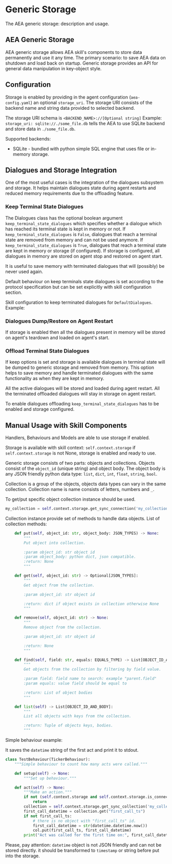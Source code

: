 # Generic Storage

The AEA generic storage: description and usage.

## AEA Generic Storage

AEA generic storage allows AEA skill's components to store data permanently and use it any time.
The primary scenario: to save AEA data on shutdown and load back on startup.
Generic storage provides an API for general data manipulation in key-object style.

## Configuration

Storage is enabled by providing in the agent configuration (`aea-config.yaml`) an optional `storage_uri`. The storage URI consists of the backend name and string data provided to selected backend.

The storage URI schema is `<BACKEND_NAME>://[Optional string]`
Example: `storage_uri: sqlite://./some_file.db` tells the AEA to use SQLite backend and store data in `./some_file.db`.

Supported backends:

- SQLite - bundled with python simple SQL engine that uses file or in-memory storage.

## Dialogues and Storage Integration

One of the most useful cases is the integration of the dialogues subsystem and storage. It helps maintain dialogues state during agent restarts and reduced memory requirements due to the offloading feature.

### Keep Terminal State Dialogues

The Dialogues class has the optional boolean argument `keep_terminal_state_dialogues`
which specifies whether a dialogue which has reached its terminal state is kept in memory or not. If `keep_terminal_state_dialogues` is `False`, dialogues that reach a terminal state are removed from memory and can not be used anymore. If `keep_terminal_state_dialogues` is `True`, dialogues that reach a terminal state are kept in memory or storage (if configured). If storage is configured, all dialogues in memory are stored on agent stop and restored on agent start.

It is useful to save memory with terminated dialogues that will (possibly) be never used again.

Default behaviour on keep terminals state dialogues is set according to the protocol specification but can be set explicitly with skill configuration section.

Skill configuration to keep terminated dialogues for `DefaultDialogues`.
Example:

### Dialogues Dump/Restore on Agent Restart

If storage is enabled then all the dialogues present in memory will be stored on agent's teardown and loaded on agent's start.

### Offload Terminal State Dialogues

If keep options is set and storage is available dialogues in terminal state will be dumped to generic storage and removed from memory. This option helps to save memory and handle terminated dialogues with the same functionality as when they are kept in memory.

All the active dialogues will be stored and loaded during agent restart. All the terminated offloaded dialogues will stay in storage on agent restart.

To enable dialogues offloading `keep_terminal_state_dialogues` has to be enabled and storage configured.

## Manual Usage with Skill Components

Handlers, Behaviours and Models are able to use storage if enabled.

Storage is available with skill context: `self.context.storage`
if `self.context.storage` is not None, storage is enabled and ready to use.

Generic storage consists of two parts: objects and collections.
Objects consist of the `object_id` (unique string) and object body. The object body is any JSON friendly python data type: `list`, `dict`, `int`, `float`, `string`, `bool`.

Collection is a group of the objects, objects data types can vary in the same collection.
Collection name is name consists of letters, numbers and `_`.

To get/put specific object collection instance should be used.

``` python
my_collection = self.context.storage.get_sync_connection('my_collection')
```

Collection instance provide set of methods to handle data objects.
List of collection methods:

``` python
    def put(self, object_id: str, object_body: JSON_TYPES) -> None:
        """
        Put object into collection.

        :param object_id: str object id
        :param object_body: python dict, json compatible.
        :return: None
        """

    def get(self, object_id: str) -> Optional[JSON_TYPES]:
        """
        Get object from the collection.

        :param object_id: str object id

        :return: dict if object exists in collection otherwise None
        """

    def remove(self, object_id: str) -> None:
        """
        Remove object from the collection.

        :param object_id: str object id

        :return: None
        """

    def find(self, field: str, equals: EQUALS_TYPE) -> List[OBJECT_ID_AND_BODY]:
        """
        Get objects from the collection by filtering by field value.

        :param field: field name to search: example "parent.field"
        :param equals: value field should be equal to

        :return: List of object bodies
        """

    def list(self) -> List[OBJECT_ID_AND_BODY]:
        """
        List all objects with keys from the collection.

        :return: Tuple of objects keys, bodies.
        """
```

Simple behaviour example:

It saves the `datetime` string of the first act and print it to stdout.

``` python
class TestBehaviour(TickerBehaviour):
    """Simple behaviour to count how many acts were called."""

    def setup(self) -> None:
        """Set up behaviour."""

    def act(self) -> None:
        """Make an action."""
        if not (self.context.storage and self.context.storage.is_connected):
        	return
        collection = self.context.storage.get_sync_collection('my_collection')
        first_call_datetime = collection.get("first_call_ts")
        if not first_call_ts:
            # there is no object with "first_call_ts" id.
            first_call_datetime = str(datetime.datetime.now())
	        col.put(first_call_ts, first_call_datetime)
	    print("Act was called for the first time on:", first_call_datetime)
```

Please, pay attention: `datetime` object is not JSON friendly and can not be stored directly. it should be transformed to `timestamp` or string before put into the storage.
